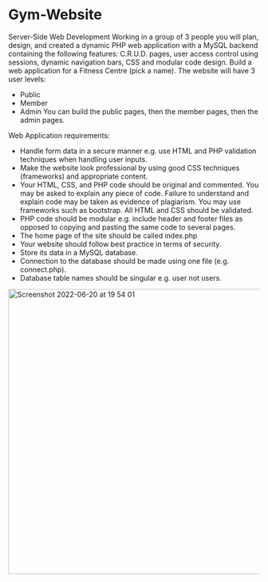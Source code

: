# Gym-Website

Server-Side Web Development
Working in a group of 3 people you will plan, design, and created a dynamic PHP web application with a MySQL backend containing the following features:
C.R.U.D. pages, user access control using sessions, dynamic navigation bars, CSS and modular code design.
Build a web application for a Fitness Centre (pick a name). The website will have 3 user levels:
- Public
- Member
- Admin
You can build the public pages, then the member pages, then the admin pages.

Web Application requirements:
- Handle form data in a secure manner e.g. use HTML and PHP validation techniques when handling user inputs.
- Make the website look professional by using good CSS techniques (frameworks) and appropriate content.
- Your HTML, CSS, and PHP code should be original and commented. You may be asked to explain any piece of code. Failure to understand and explain code may be taken as evidence of plagiarism. You may use frameworks such as bootstrap. All HTML and CSS should be validated.
- PHP code should be modular e.g. include header and footer files as opposed to copying and pasting the same code to several pages.
- The home page of the site should be called index.php
- Your website should follow best practice in terms of security.
- Store its data in a MySQL database.
- Connection to the database should be made using one file (e.g. connect.php).
- Database table names should be singular e.g. user not users.


<img width="572" alt="Screenshot 2022-06-20 at 19 54 01" src="https://user-images.githubusercontent.com/47645365/174663200-31c422f6-5916-4ef3-97e7-4b844491d21d.png">

